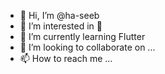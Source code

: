 - 👋 Hi, I’m @ha-seeb
- 👀 I’m interested in 🏑
- 🌱 I’m currently learning Flutter
- 💞️ I’m looking to collaborate on ...
- 📫 How to reach me ...

<!---
ha-seeb/ha-seeb is a ✨ special ✨ repository because its `README.md` (this file) appears on your GitHub profile.
You can click the Preview link to take a look at your changes.
--->
